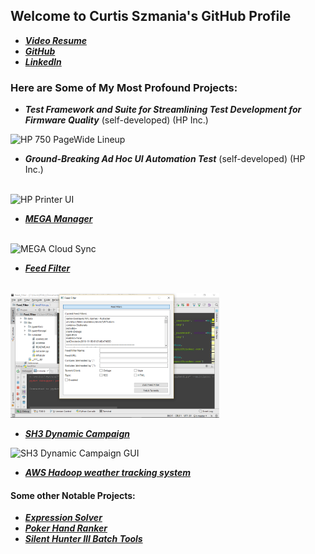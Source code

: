 ## Welcome to Curtis Szmania's GitHub Profile

* ***<a href="https://youtu.be/a6_14f1wmyY">Video Resume</a>*** 
* ***<a href="https://github.com/szmania">GitHub</a>*** 
* ***<a href="https://www.linkedin.com/in/curtisszmania/">LinkedIn</a>*** 

### Here are Some of My Most Profound Projects:
* ***Test Framework and Suite for Streamlining Test Development for Firmware Quality*** (self-developed) (HP Inc.)
<img src="http://www.www8-hp.com/ca/en/images/hero_pagwide_family_v6_tcm223_2329162_tcm223_2175277_tcm223-2329162.jpg" alt="HP 750 PageWide Lineup" height="200">

* ***Ground-Breaking Ad Hoc UI Automation Test*** (self-developed) (HP Inc.)
</br>
<img src="https://www.askdavetaylor.com/wp-content/uploads/2016/03/hp-pagewide-pro-control-screen.jpg" alt="HP Printer UI" height="200">

* ***<a href="https://szmania.github.io/MEGA_Manager/">MEGA Manager</a>*** 
</br>
<img src="http://cdn2.ubergizmo.com/wp-content/uploads/2013/11/mega-launch.png" alt="MEGA Cloud Sync" height="200">

* ***<a href="https://szmania.github.io/Feed_Filter/">Feed Filter</a>*** 
</br>
<img src="https://github.com/szmania/Feed_Filter/blob/master/extras/feed_filter.png" alt="Feed Filter GUI" height="200">

* ***<a href="http://szmania.github.io/SH3_Dynamic_Campaign/">SH3 Dynamic Campaign</a>*** 
<img src="http://hostedgames.yolasite.com/resources/SH3DC.jpg.opt860x483o0%2C0s860x483.jpg" alt="SH3 Dynamic Campaign GUI" height="200">

* ***<a href="https://szmania.github.io/AWS_Hadoop/">AWS Hadoop weather tracking system</a>*** 

#### Some other Notable Projects:
* ***<a href="https://szmania.github.io/Expression_Solver/">Expression Solver</a>*** 
* ***<a href="https://szmania.github.io/Poker_Hand_Ranker/">Poker Hand Ranker</a>*** 
* ***<a href="https://szmania.github.io/SilentHunterIII_BatchTools/">Silent Hunter III Batch Tools</a>*** 
